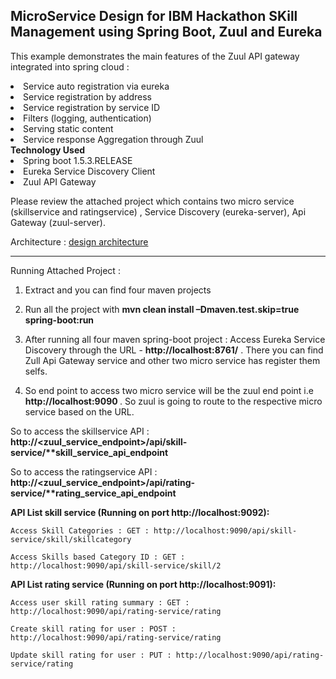 MicroService Design for IBM Hackathon SKill Management using Spring Boot, Zuul and Eureka 
------------------------------------------------------------------------------------------------------------
This example demonstrates the main features of the Zuul API gateway integrated into spring cloud :<br>
<li> Service auto registration via eureka</li>
<li> Service registration by address</li>
<li> Service registration by service ID</li>
<li> Filters (logging, authentication)</li>
<li> Serving static content</li>
<li> Service response Aggregation through Zuul</li>
<b> Technology Used</b>
  <li>  Spring boot 1.5.3.RELEASE</li>
  <li>  Eureka Service Discovery Client</li>
  <li>  Zuul API Gateway</li>

Please review the attached project which contains two micro service (skillservice and ratingservice) , Service Discovery (eureka-server),  Api Gateway (zuul-server).

Architecture : <a href="https://photos.google.com/share/AF1QipPBuLyUGUBQfDFKWtGIgktPXuJ92Mrx8q8SQxu1wmZrBhvwwhJDUtMJBiTfTD1tjQ/photo/AF1QipMraFiFcFNfAbLMcA6orTc9W_274WLvswvQ32pC?key=NFR3RlIyczNpeDBYbVVLVmx2dzhfZXlXOUdaaE1B" > design architecture </a>

-------------------------------------------------------------------------------------------------------------------------------------------------------------------------------------------------------------------
Running Attached Project :

1.	Extract and you can find four maven projects 
2.	Run all the project with <b>mvn clean install –Dmaven.test.skip=true spring-boot:run</b>

3. After running all four maven spring-boot project :
Access Eureka Service Discovery through the URL - <b>http://localhost:8761/</b> . There you can find Zull Api Gateway service and other two micro service has register them selfs.
4. So end point to access two micro service will be the zuul end point i.e <b>http://localhost:9090 </b>. So zuul is going to route to the respective micro service based on the URL.

So to access the skillservice API : <b> http://<zuul_service_endpoint>/api/skill-service/**skill_service_api_endpoint</b>

So to access the ratingservice API : <b>http://<zuul_service_endpoint>/api/rating-service/**rating_service_api_endpoint</b>

<b>API List skill service (Running on port http://localhost:9092):</b>

    Access Skill Categories : GET : http://localhost:9090/api/skill-service/skill/skillcategory

    Access Skills based Category ID : GET : http://localhost:9090/api/skill-service/skill/2
    
<b>API List rating service (Running on port http://localhost:9091):</b>

    Access user skill rating summary : GET : http://localhost:9090/api/rating-service/rating

    Create skill rating for user : POST : http://localhost:9090/api/rating-service/rating
    
    Update skill rating for user : PUT : http://localhost:9090/api/rating-service/rating






